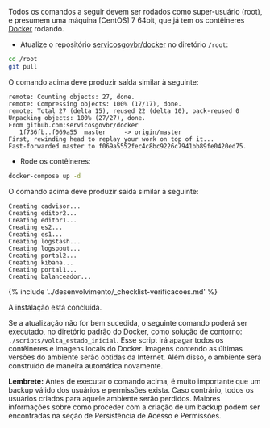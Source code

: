 Todos os comandos a seguir devem ser rodados como super-usuário (root), e presumem uma máquina [CentOS] 7 64bit, que já tem os contêineres [Docker] rodando.

- Atualize o repositório [servicosgovbr/docker](https://github.com/servicosgovbr/docker) no diretório `/root`:

```bash
cd /root
git pull
```

O comando acima deve produzir saída similar à seguinte:

```
remote: Counting objects: 27, done.
remote: Compressing objects: 100% (17/17), done.
remote: Total 27 (delta 15), reused 22 (delta 10), pack-reused 0
Unpacking objects: 100% (27/27), done.
From github.com:servicosgovbr/docker
   1f736fb..f069a55  master     -> origin/master
First, rewinding head to replay your work on top of it...
Fast-forwarded master to f069a5552fec4c8bc9226c7941bb89fe0420ed75.
```

- Rode os contêineres:

```bash
docker-compose up -d
```

O comando acima deve produzir saída similar à seguinte:

```
Creating cadvisor...
Creating editor2...
Creating editor1...
Creating es2...
Creating es1...
Creating logstash...
Creating logspout...
Creating portal2...
Creating kibana...
Creating portal1...
Creating balanceador...
```

{% include '../desenvolvimento/_checklist-verificacoes.md' %}

A instalação está concluída.

Se a atualização não for bem sucedida, o seguinte comando poderá ser executado, no diretório padrão do Docker, como solução de contorno: 
`./scripts/volta_estado_inicial`.
Esse script irá apagar todos os contêineres e imagens locais do Docker. Imagens contendo as últimas versões do ambiente serão obtidas da Internet. Além disso, o ambiente será construído de maneira automática novamente.

**Lembrete:** Antes de executar o comando acima, é muito importante que um backup válido dos usuários e permissões exista. Caso contrário, todos os usuários criados para aquele ambiente serão perdidos. Maiores informações sobre como proceder com a criação de um backup podem ser encontradas na seção de Persistência de Acesso e Permissões.

[Docker]:http://www.docker.com
[Docker-Compose]:http://www.docker.com/compose
[Git]:http://git-scm.org
